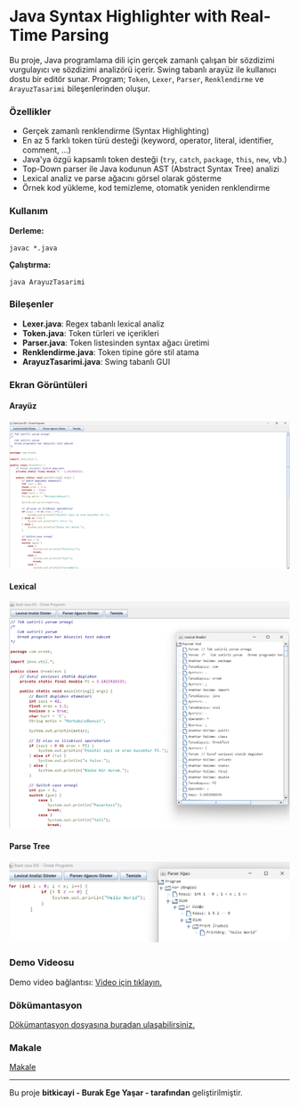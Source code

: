 # Java Syntax Highlighter with Real-Time Parsing

Bu proje, Java programlama dili için gerçek zamanlı çalışan bir sözdizimi vurgulayıcı ve sözdizimi analizörü içerir. Swing tabanlı arayüz ile kullanıcı dostu bir editör sunar. Program; `Token`, `Lexer`, `Parser`, `Renklendirme` ve `ArayuzTasarimi` bileşenlerinden oluşur.

### Özellikler

- Gerçek zamanlı renklendirme (Syntax Highlighting)
- En az 5 farklı token türü desteği (keyword, operator, literal, identifier, comment, ...)
- Java'ya özgü kapsamlı token desteği (`try`, `catch`, `package`, `this`, `new`, vb.)
- Top-Down parser ile Java kodunun AST (Abstract Syntax Tree) analizi
- Lexical analiz ve parse ağacını görsel olarak gösterme
- Örnek kod yükleme, kod temizleme, otomatik yeniden renklendirme

### Kullanım

**Derleme:**

```
javac *.java
```

**Çalıştırma:**

```
java ArayuzTasarimi
```

### Bileşenler

- **Lexer.java**: Regex tabanlı lexical analiz
- **Token.java**: Token türleri ve içerikleri
- **Parser.java**: Token listesinden syntax ağacı üretimi
- **Renklendirme.java**: Token tipine göre stil atama
- **ArayuzTasarimi.java**: Swing tabanlı GUI

### Ekran Görüntüleri

#### Arayüz

![Arayüz Görseli](screenshots/gui.png)

#### Lexical

![Lexical Analiz Görseli](screenshots/lexical.png)

#### Parse Tree

![Parser Ağacı Görseli](screenshots/parser.png)

### Demo Videosu

Demo video bağlantısı:
[Video için tıklayın.](https://www.youtube.com/watch?v=ehHHEId7my0)

### Dökümantasyon

[Dökümantasyon dosyasına buradan ulaşabilirsiniz.](./documentation.md)

### Makale
[Makale](https://medium.com/@burakege0000/java-syntax-highlighter-with-real-time-parsing-b15a94b860ee)

---

Bu proje **bitkicayi - Burak Ege Yaşar - tarafından** geliştirilmiştir.
